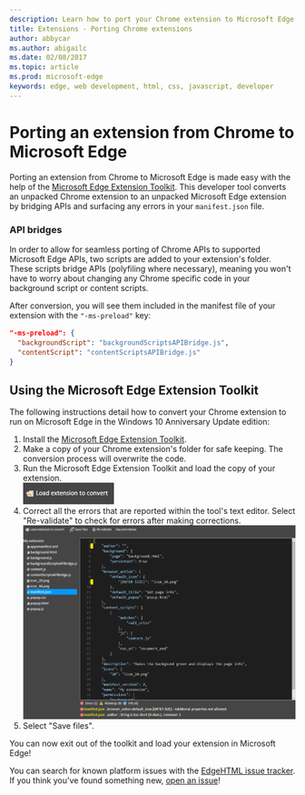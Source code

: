 ```yaml
---
description: Learn how to port your Chrome extension to Microsoft Edge using the Microsoft Edge Extension Toolkit.
title: Extensions - Porting Chrome extensions
author: abbycar
ms.author: abigailc
ms.date: 02/08/2017
ms.topic: article
ms.prod: microsoft-edge
keywords: edge, web development, html, css, javascript, developer
---
```


# Porting an extension from Chrome to Microsoft Edge

Porting an extension from Chrome to Microsoft Edge is made easy with the help of the
[Microsoft Edge Extension Toolkit](https://www.microsoft.com/store/p/microsoft-edge-extension-toolkit/9nblggh4txvb). This developer tool converts an unpacked Chrome extension to an unpacked Microsoft Edge extension by bridging APIs and surfacing any errors in your `manifest.json` file.


### API bridges
In order to allow for seamless porting of Chrome APIs to supported Microsoft Edge APIs, two scripts are added to your extension's folder. These scripts bridge APIs (polyfiling where necessary), meaning you won't have to worry about changing any Chrome specific code in your background script or content scripts.

After conversion, you will see them included in the manifest file of your extension with the `"-ms-preload"` key:
```json
"-ms-preload": {
  "backgroundScript": "backgroundScriptsAPIBridge.js",
  "contentScript": "contentScriptsAPIBridge.js"
}
```

## Using the Microsoft Edge Extension Toolkit
The following instructions detail how to convert your Chrome extension to run on Microsoft Edge in the Windows 10 Anniversary Update edition:

1. Install the [Microsoft Edge Extension Toolkit](https://www.microsoft.com/store/p/microsoft-edge-extension-toolkit/9nblggh4txvb).
2. Make a copy of your Chrome extension's folder for safe keeping. The conversion process will overwrite the code. 
3. Run the Microsoft Edge Extension Toolkit and load the copy of your extension.  
 ![load extension button](./../media/save-folder.png)
4. Correct all the errors that are reported within the tool's text editor. Select "Re-validate" to check for errors after making corrections.  
 ![extension-toolkit finding errors](./../media/extension-toolkit.png)
5. Select "Save files".

You can now exit out of the toolkit and load your extension in Microsoft Edge! 

You can search for known platform issues with the [EdgeHTML issue tracker](http://issues.microsoftedge.com). If you think you've found something new, [open an issue](https://developer.microsoft.com/en-us/microsoft-edge/platform/issues/new/)!
